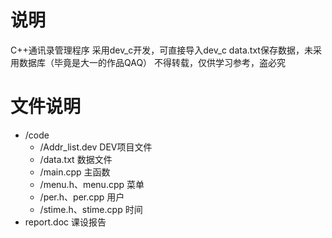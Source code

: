 # 说明
C++通讯录管理程序
采用dev_c开发，可直接导入dev_c
data.txt保存数据，未采用数据库（毕竟是大一的作品QAQ）
不得转载，仅供学习参考，盗必究
# 文件说明
- /code
  - /Addr_list.dev DEV项目文件
  - /data.txt 数据文件
  - /main.cpp 主函数
  - /menu.h、menu.cpp 菜单
  - /per.h、per.cpp 用户
  - /stime.h、stime.cpp 时间
- report.doc 课设报告
